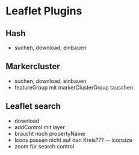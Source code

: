 # Leaflet Plugins

## Hash

* suchen, download, einbauen

## Markercluster

* suchen, download, einbauen
* featureGroup mit markerClusterGroup tauschen

## Leaflet search

* download
* addControl mit layer
* braucht noch propertyName
* Icons passen nicht auf den Kreis??? --  iconsize
* zoom für search control
